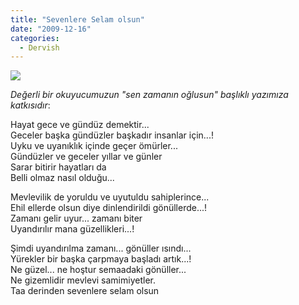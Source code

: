 ```yaml
---
title: "Sevenlere Selam olsun"
date: "2009-12-16"
categories: 
  - Dervish
---
```


_![](/uploads/image/mevlevi.png)_

_Değerli bir okuyucumuzun "sen zamanın oğlusun" başlıklı yazımıza katkısıdır_:

Hayat gece ve gündüz demektir...  
Geceler başka gündüzler başkadır insanlar için...!  
Uyku ve uyanıklık içinde geçer ömürler...  
Gündüzler ve geceler yıllar ve günler   
Sarar bitirir hayatları da   
Belli olmaz nasıl olduğu...  
  
Mevlevilik de yoruldu ve uyutuldu sahiplerince...  
Ehil ellerde olsun diye dinlendirildi gönüllerde...!  
Zamanı gelir uyur... zamanı biter   
Uyandırılır mana güzellikleri...!

Şimdi uyandırılma zamanı... gönüller ısındı...   
Yürekler bir başka çarpmaya başladı artık...!  
Ne güzel... ne hoştur semaadaki gönüller...  
Ne gizemlidir mevlevi samimiyetler.  
Taa derinden sevenlere selam olsun
